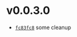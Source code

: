 # v0.0.3.0
 * [`fc83fc8`](https://github.com/lucaspopp0/hass-updatemanager/commit/fc83fc8) some cleanup

